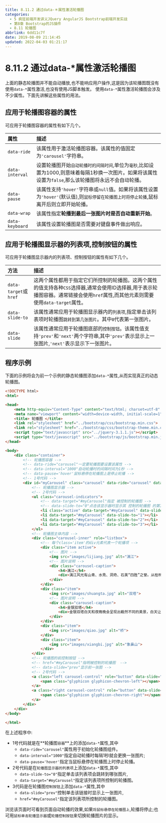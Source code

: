 ```yaml
---
title: 8.11.2 通过data-＊属性激活轮播图
categories: 
  - 5 疯狂前端开发讲义JQuery AngularJS Bootstrap前端开发实战
  - 第8章 Bootstrap的JS插件
  - 8.11 轮播图
abbrlink: 6dd11c7f
date: 2019-08-09 21:14:45
updated: 2022-04-03 01:21:17
---
```

# 8.11.2 通过data-*属性激活轮播图 #
上面的静态轮播图并不能自动播放,也不能响应用户操作,这是因为该轮播图既没有使用`data-*`属性激活,也没有使用JS脚本触发。
使用`data-*`属性激活轮播图会涉及不少属性。下面先讲解这些属性的用法。
## 应用于轮播图容器的属性 ##
可应用于轮播图容器的属性有如下几个。

|属性|描述|
|:---|:---|
|`data-ride`|该属性用于激活轮播图容器。该属性的值固定为`'carousel'`字符串。|
|`data-interval`|设置轮播图开始`自动轮播时的间隔时间`,单位为`毫秒`,比如设置为1000,则意味着每隔1秒换一次图片。如果将该属性设置为`false`,那么该轮播图将永远不会自动轮播。|
|`data-pause`|该属性支持`'hover'`字符串或`null`值。如果将该属性设置为`'hover'`(默认值),则`鼠标停留在轮播图上时将停止轮播`,鼠标离开后则立即开始轮播。|
|`data-wrap`|该属性指定**轮播到最后一张图片时是否自动重新开始**。|
|`data-keyboard`|该属性设置轮播图是否需要对键盘事件做出响应。|
## 应用于轮播图显示器的列表项,控制按钮的属性 ##
可应用于轮播图显示器内的列表项、控制按钮的属性有如下几个。

|方法|描述|
|:---|:---|
|`data-target`或`href`|这两个属性都用于指定它们所控制的轮播图。这两个属性的值支持各种`CSS`选择器,通常会使用ID选择器,用于表示轮播图容器。通常链接会使用`href`属性,而其他元素则需要使用`data-target`属性。|
|`data-slide-to`|该属性通常应用于轮播图显示器内的`列表项`,指定单击该列表项时轮播图`跳转到第几张图片`。其中`0`代表第一张图片。|
|`data-slide`|该属性通常应用于轮播图底部的`控制按钮`。该属性值支持`'prev'`和`'next'`两个字符串,其中`'prev'`表示显示上一张图片,`'next'`表示显示下一张图片。|

## 程序示例 ##
下面的示例将会为前一个示例的静态轮播图添加`data-*`属性,从而实现真正的动态轮播图。
```html
<!DOCTYPE html>
<html>

<head>
    <meta http-equiv="Content-Type" content="text/html; charset=utf-8" />
    <meta name="viewport" content="width=device-width, initial-scale=1">
    <title> 轮播图 </title>
    <link rel="stylesheet" href="../bootstrap/css/bootstrap.min.css">
    <link rel="stylesheet" href="../bootstrap/css/bootstrap-theme.min.css">
    <script type="text/javascript" src="../jquery-3.1.1.js"></script>
    <script type="text/javascript" src="../bootstrap/js/bootstrap.min.js"></script>
</head>

<body>
    <div class="container">
        <!-- 轮播图容器 -->
        <!-- data-ride="carousel"一定要轮播图要设置该属性 -->
        <!-- data-interval="1000"自动轮播时的间隔时间为1秒 -->
        <!-- data-pause='hover'鼠标悬停在轮播图上是停止轮播 -->
        <!-- 1号代码 -->
        <div id="myCarousel" class="carousel" data-ride="carousel" data-interval="1000" data-pause='hover'>
            <!-- 轮播图显示器 -->
            <!-- 2号代码 -->
            <ul class="carousel-indicators">
                <!-- data-target="#myCarousel"指定 被控制的轮播图 -->
                <!-- data-slide-to="0"点击该显示器时显示其 控制的轮播图 的第1张图片 -->
                <li class="active" data-target="#myCarousel" data-slide-to="0"></li>
                <li data-target="#myCarousel" data-slide-to="1"></li>
                <li data-target="#myCarousel" data-slide-to="2"></li>
                <li data-target="#myCarousel" data-slide-to="3"></li>
            </ul>
            <!-- 轮播图主体内容 -->
            <div class="carousel-inner" role="listbox">
                <!-- 每个class='item'的div元素代表一个轮播项 -->
                <div class="item active">
                    <!-- 图片 -->
                    <img src="images/lijiang.jpg" alt="漓江">
                    <!-- 图片说明 -->
                    <div class="carousel-caption">
                        <h4>漓江</h4>
                        <div>漓江风光有山青、水秀、洞奇、石美“四胜”之誉。从桂林至阳朔的83公里漓江河段，集中了桂林山水的精华，令人有“舟行碧波上，人在画中游”之感。</div>
                    </div>
                </div>
                <div class="item">
                    <img src="images/shuangta.jpg" alt="双塔">
                    <!-- 图片说明 -->
                    <div class="carousel-caption">
                        <h4>金银双塔</h4>
                        <div>金银双塔白天和夜晚晚会呈现出截然不同的美景，白天让人觉得庄严、肃穆，而当夜幕降临，在灯光的映照下，则给人以亲切温馨的感觉。</div>
                    </div>
                </div>
                <div class="item">
                    <img src="images/qiao.jpg" alt="桥">
                </div>
                <div class="item">
                    <img src="images/xiangbi.jpg" alt="象鼻山">
                </div>
            </div>
            <!-- 轮播图的前控制按钮 -->
            <!-- href="#myCarousel"指明被控制的轮播图  -->
            <!-- data-slide="prev"显示前一张图 -->
            <!-- 2号代码 -->
            <a class="left carousel-control" role="button" data-slide="prev" href="#myCarousel">
                <span class="glyphicon glyphicon-chevron-left"></span>
            </a>
            <a class="right carousel-control" role="button" data-slide="next" href="#myCarousel">
                <span class="glyphicon glyphicon-chevron-right"></span>
            </a>
        </div>
    </div>
</body>

</html>
```
在上述程序中:
- 1号代码就是在**轮播图`容器`**上的添加`data-*`属性,其中
    - `data-ride="carousel"`属性用于初始化轮播图组件。
    - `data-interval="1000"`指定自动轮播时每隔1秒就会更换一张图片;
    - `data-pause='hover'`指定当鼠标悬停在轮播图上时停止轮播。
- 2号代码是在`轮播图显示器的列表项`上添加`data-*`属性,其中
    - `data-slide-to="0"`指定单击该列表项会跳转到哪张图片,
    - `data-target="#myCarousel"`指定该列表项所控制的轮播图。
- 3代码是在轮播图`控制按钮`上添加`data-*`属性,其中
    - `data-slide="prev"`控制单击该链接时显示上一张图片,
    - `href="#myCarousel"`指定该列表项所控制的轮播图。

浏览该页面时可看到页面自动轮播的效果,如果`将鼠标悬停在轮播图上`,轮播将停止;也可用`鼠标单击轮播显示器`或`轮播控制按钮`来切换轮播图片的显示。


